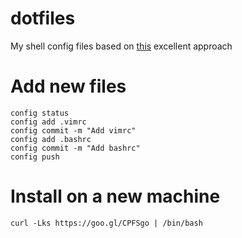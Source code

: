 # dotfiles
My shell config files based on [this](https://developer.atlassian.com/blog/2016/02/best-way-to-store-dotfiles-git-bare-repo/) excellent approach

# Add new files 
```
config status
config add .vimrc
config commit -m "Add vimrc"
config add .bashrc
config commit -m "Add bashrc"
config push
```

# Install on a new machine
```
curl -Lks https://goo.gl/CPFSgo | /bin/bash
```

